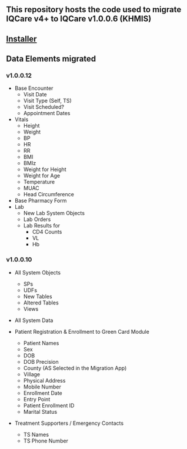 ## This repository hosts the code used to migrate IQCare v4+ to IQCare v1.0.0.6 (KHMIS)

## [Installer](http://iqtools.azurewebsites.net/apps/Four2One/beta/Four2One.application)

## Data Elements migrated

### v1.0.0.12
- Base Encounter
	- Visit Date
	- Visit Type (Self, TS)
	- Visit Scheduled?
	- Appointment Dates
- Vitals
 	- Height
	- Weight
	- BP
	- HR
	- RR
	- BMI
	- BMIz
	- Weight for Height
	- Weight for Age
	- Temperature
	- MUAC
	- Head Circumference
- Base Pharmacy Form
- Lab
	- New Lab System Objects
	- Lab Orders
	- Lab Results for
		- CD4 Counts
		- VL
		- Hb
	

### v1.0.0.10

- All System Objects 
	- SPs 
	- UDFs
	- New Tables
	- Altered Tables
	- Views
- All System Data

- Patient Registration & Enrollment to Green Card Module
	- Patient Names
	- Sex
	- DOB
	- DOB Precision
	- County (AS Selected in the Migration App)
	- Village
	- Physical Address
	- Mobile Number
	- Enrollment Date
	- Entry Point
	- Patient Enrollment ID
	- Marital Status

- Treatment Supporters / Emergency Contacts
	- TS Names
	- TS Phone Number
